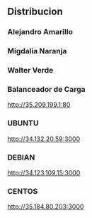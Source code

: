 ## Distribucion

### Alejandro Amarillo
### Migdalia Naranja


### Walter Verde

### Balanceador de Carga
http://35.209.199.1:80

### UBUNTU
http://34.132.20.59:3000

### DEBIAN
http://34.123.109.15:3000

### CENTOS
http://35.184.80.203:3000

